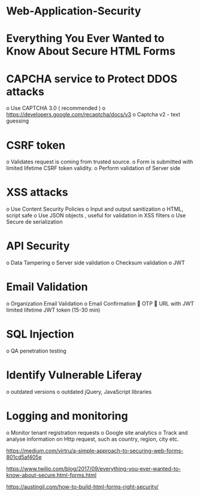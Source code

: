 # Web-Application-Security

# Everything You Ever Wanted to Know About Secure HTML Forms

#	CAPCHA service to Protect DDOS attacks
o	Use CAPTCHA 3.0 ( recommended ) 
o	https://developers.google.com/recaptcha/docs/v3
o Captcha v2 - text guessing

#	CSRF token
  o	Validates request is coming from trusted source.
  o	Form is submitted with limited lifetime CSRF token validity.
o	Perform validation of Server side

#	XSS attacks 
o	Use Content Security Policies
o	Input and output sanitization
o	HTML, script safe
o	Use JSON objects , useful for validation in XSS filters
o	Use Secure de serialization

#	API Security
o	Data Tampering
o	Server side validation
o	Checksum validation 
o	JWT

#	Email Validation
o	Organization Email Validation
o	Email Confirmation
	OTP
	URL with JWT limited lifetime JWT token (15-30 min)

#	SQL Injection
o	QA penetration testing

#	Identify Vulnerable Liferay
o	outdated versions
o	outdated jQuery, JavaScript libraries

#	Logging and monitoring
o	Monitor tenant registration requests
o	Google site analytics
o	Track and analyse information on Http request, such as country, region, city etc.


https://medium.com/virtru/a-simple-approach-to-securing-web-forms-801cd5af405e

https://www.twilio.com/blog/2017/09/everything-you-ever-wanted-to-know-about-secure.html-forms.html

https://austingil.com/how-to-build-html-forms-right-security/

